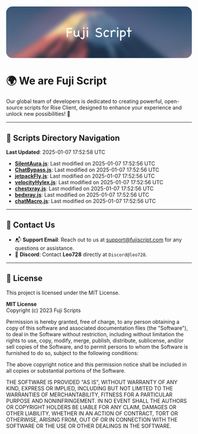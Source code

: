 ![Banner](.github/b.webp)

# 🌍 **We are Fuji Script**

Our global team of developers is dedicated to creating powerful, open-source scripts for Rise Client, designed to enhance your experience and unlock new possibilities! 🌟

---
<!-- SCRIPTS_NAVIGATION_START -->
## 📂 **Scripts Directory Navigation**

**Last Updated**: 2025-01-07 17:52:58 UTC

- **[SilentAura.js](scripts/SilentAura.js)**: Last modified on 2025-01-07 17:52:56 UTC
- **[ChatBypass.js](scripts/ChatBypass.js)**: Last modified on 2025-01-07 17:52:56 UTC
- **[jetpackFly.js](scripts/jetpackFly.js)**: Last modified on 2025-01-07 17:52:56 UTC
- **[velocityHylex.js](scripts/velocityHylex.js)**: Last modified on 2025-01-07 17:52:56 UTC
- **[chestxray.js](scripts/chestxray.js)**: Last modified on 2025-01-07 17:52:56 UTC
- **[bedxray.js](scripts/bedxray.js)**: Last modified on 2025-01-07 17:52:56 UTC
- **[chatMacro.js](scripts/chatMacro.js)**: Last modified on 2025-01-07 17:52:56 UTC

<!-- SCRIPTS_NAVIGATION_END -->

---

## 💬 **Contact Us**  
- 📬 **Support Email**: Reach out to us at [support@fujiscript.com](mailto:support@fujiscript.com) for any questions or assistance.  
- 💬 **Discord**: Contact **Leo728** directly at `Discord@leo728`.

---

## 📜 **License**

This project is licensed under the MIT License.  

**MIT License**  
Copyright (c) 2023 Fuji Scripts  

Permission is hereby granted, free of charge, to any person obtaining a copy of this software and associated documentation files (the "Software"), to deal in the Software without restriction, including without limitation the rights to use, copy, modify, merge, publish, distribute, sublicense, and/or sell copies of the Software, and to permit persons to whom the Software is furnished to do so, subject to the following conditions:  

The above copyright notice and this permission notice shall be included in all copies or substantial portions of the Software.  

THE SOFTWARE IS PROVIDED "AS IS", WITHOUT WARRANTY OF ANY KIND, EXPRESS OR IMPLIED, INCLUDING BUT NOT LIMITED TO THE WARRANTIES OF MERCHANTABILITY, FITNESS FOR A PARTICULAR PURPOSE AND NONINFRINGEMENT. IN NO EVENT SHALL THE AUTHORS OR COPYRIGHT HOLDERS BE LIABLE FOR ANY CLAIM, DAMAGES OR OTHER LIABILITY, WHETHER IN AN ACTION OF CONTRACT, TORT OR OTHERWISE, ARISING FROM, OUT OF OR IN CONNECTION WITH THE SOFTWARE OR THE USE OR OTHER DEALINGS IN THE SOFTWARE.  
